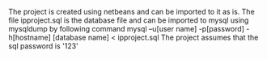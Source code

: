 The project is created using netbeans and can be imported to it as is.
The file ipproject.sql is the database file and can be imported to mysql using mysqldump by following command
mysql –u[user name] -p[password] -h[hostname] [database name] < ipproject.sql
The project assumes that the sql password is '123'

